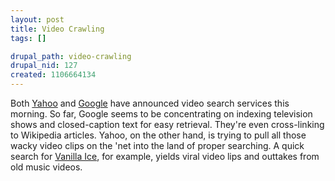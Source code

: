 ```yaml
--- 
layout: post
title: Video Crawling
tags: []

drupal_path: video-crawling
drupal_nid: 127
created: 1106664134
---
```

Both <a href="http://video.search.yahoo.com">Yahoo</a> and <a href="http://video.google.com/">Google</a> have announced video search services this morning. So far, Google seems to be concentrating on indexing television shows and closed-caption text for easy retrieval. They're even cross-linking to Wikipedia articles. Yahoo, on the other hand, is trying to pull all those wacky video clips on the 'net into the land of proper searching. A quick search for <a href="http://video.search.yahoo.com/search/video?p=vanilla+ice">Vanilla Ice</a>, for example, yields viral video lips and outtakes from old music videos.
